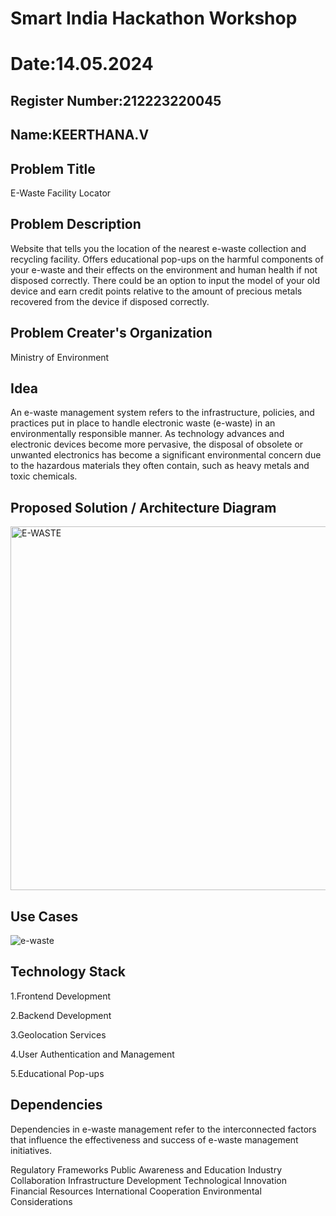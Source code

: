 # Smart India Hackathon Workshop
# Date:14.05.2024
## Register Number:212223220045
## Name:KEERTHANA.V
## Problem Title
E-Waste Facility Locator
## Problem Description
Website that tells you the location of the nearest e-waste collection and recycling facility. Offers educational pop-ups on the harmful components of your e-waste and their effects on the environment and human health if not disposed correctly. There could be an option to input the model of your old device and earn credit points relative to the amount of precious metals recovered from the device if disposed correctly.
## Problem Creater's Organization
Ministry of Environment

## Idea
An e-waste management system refers to the infrastructure, policies, and practices put in place to handle electronic waste (e-waste) in an environmentally responsible manner. As technology advances and electronic devices become more pervasive, the disposal of obsolete or unwanted electronics has become a significant environmental concern due to the hazardous materials they often contain, such as heavy metals and toxic chemicals.


## Proposed Solution / Architecture Diagram
<img width="582" alt="E-WASTE" src="https://github.com/Keerthana-VJ/SIHPS/assets/149347704/11adfcfe-7541-4894-99da-40fe1ee5497e">


## Use Cases
![e-waste](https://github.com/Keerthana-VJ/SIHPS/assets/149347704/f917a837-0c67-4093-9718-ec22b8c0a255)


## Technology Stack

1.Frontend Development

2.Backend Development

3.Geolocation Services

4.User Authentication and Management

5.Educational Pop-ups

## Dependencies
Dependencies in e-waste management refer to the interconnected factors that influence the effectiveness and success of e-waste management initiatives.

Regulatory Frameworks Public Awareness and Education Industry Collaboration Infrastructure Development Technological Innovation Financial Resources International Cooperation Environmental Considerations

